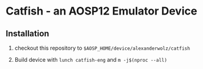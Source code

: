 # Catfish - an AOSP12 Emulator Device

## Installation

1. checkout this repository to ```$AOSP_HOME/device/alexanderwolz/catfish```

2. Build device with ```lunch catfish-eng``` and ```m -j$(nproc --all)```
